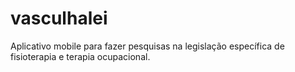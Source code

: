 vasculhalei
===========

Aplicativo mobile para fazer pesquisas na legislação específica de fisioterapia e terapia ocupacional.
